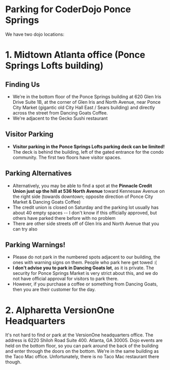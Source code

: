 # Parking for CoderDojo Ponce Springs

We have two dojo locations:

# 1. Midtown Atlanta office (Ponce Springs Lofts building)

## Finding Us
* We're in the bottom floor of the Ponce Springs building at 620 Glen Iris Drive Suite 1B, at the corner of Glen Iris 
and North Avenue, near Ponce City Market (gigantic old City Hall East / Sears building) and directly across the
street from Dancing Goats Coffee. 
* We're adjacent to the Gecko Sushi restaurant

## Visitor Parking

* **Visitor parking in the Ponce Springs Lofts parking deck can be limited!** The deck is behind the building, left 
of the gated entrance for the condo community. The first two floors have visitor spaces.

## Parking Alternatives

* Alternatively, you may be able to find a spot at the **Pinnacle Credit Union 
just up the hill at 536 North Avenue** toward Kennesaw Avenue on the right side 
(towards downtown; opposite direction of Ponce City Market & Dancing Goats Coffee)
 * The credit union is closed on Saturday and the parking lot usually has about 40 empty spaces -- I don't know if 
this officially approved, but others have parked there before with no problem
* There are other side streets off of Glen Iris and North Avenue that you can try also

## Parking Warnings!

* Please do not park in the numbered spots adjacent to our building, the ones with warning signs on them. People
who park here get towed :(
* **I don't advise you to park in Dancing Goats lot**, as it is private. The security for Ponce Springs Market is 
very strict about this, and we do not have official approval for visitors to park there.
 * However, if you purchase a coffee or something from Dancing Goats, then you are their customer for the day.

# 2. Alpharetta VersionOne Headquarters

It's not hard to find or park at the VersionOne headquarters office. The address is 
6220 Shiloh Road Suite 400. Atlanta, GA 30005. Dojo events are held on the bottom floor, so you can park 
around the back of the building and enter through the doors on the bottom. We're in the same building as the Taco Mac
office. Unfortunately, there is no Taco Mac restaurant there though.
